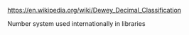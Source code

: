 

https://en.wikipedia.org/wiki/Dewey_Decimal_Classification

Number system used internationally in libraries
